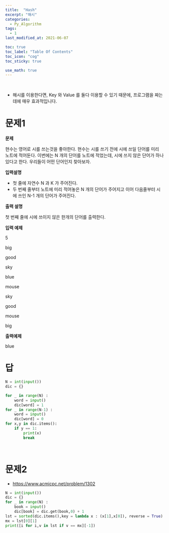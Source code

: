 ```yaml
---
title:  "Hash"
excerpt: "해시"
categories:
  - Py_Algorithm
tags:
  - 1
last_modified_at: 2021-06-07

toc: true
toc_label: "Table Of Contents"
toc_icon: "cog"
toc_sticky: true

use_math: true
---
```


<br>



- 해시를 이용한다면, Key 와 Value 를 둘다 이용할 수 있기 때문에, 프로그램을 짜는데에 매우 효과적입니다.

# 문제1

**문제**  

현수는 영어로 시를 쓰는것을 좋아한다. 현수는 시를 쓰기 전에 시에 쓰일 단어를 미리 노트에 적어둔다. 이번에는 N 개의 단어를 노트에 적었는데, 시에 쓰지 않은 단어가 하나 있다고 한다. 우리들이 어떤 단어인지 찾아보자.

**입력설명**

- 첫 줄에 자연수 N 과 K 가 주어진다.
- 두 번째 줄부터 노트에 미리 적어놓은 N 개의 단어가 주어지고 이어 다음줄부터 시에 쓰인 N-1 개의 단어가 주어진다.

**출력 설명**

첫 번째 줄에 시에 쓰이지 않은 한개의 단어를 출력한다.

**입력 예제**

5

big

good

sky

blue

mouse

sky

good

mouse

big

**출력예제**

blue



# 답

```python
N = int(input())
dic = {}

for _ in range(N) :
    word = input()
    dic[word] = 1
for _ in range(N-1) :
    word = input()
    dic[word] = 0
for x,y in dic.items():
    if y == 1:
        print(x)
        break
```

<br>

# 문제2

- <https://www.acmicpc.net/problem/1302>

```python
N = int(input())
dic = {}
for _ in range(N) :
    book = input()
    dic[book] = dic.get(book,0) + 1
lst = sorted(dic.items(),key = lambda x : (x[1],x[0]), reverse = True)
mx = lst[0][1]
print([i for i,v in lst if v == mx][-1])
```

